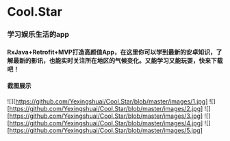 # Cool.Star
### 学习娱乐生活的app
#### RxJava+Retrofit+MVP打造高颜值App，在这里你可以学到最新的安卓知识，了解最新的影讯，也能实时关注所在地区的气候变化。又能学习又能玩耍，快来下载吧！
#### 截图展示
![][https://github.com/Yexingshuai/Cool.Star/blob/master/images/1.jpg]
![][https://github.com/Yexingshuai/Cool.Star/blob/master/images/2.jpg]
![][https://github.com/Yexingshuai/Cool.Star/blob/master/images/3.jpg]
![][https://github.com/Yexingshuai/Cool.Star/blob/master/images/4.jpg]
![][https://github.com/Yexingshuai/Cool.Star/blob/master/images/5.jpg]
